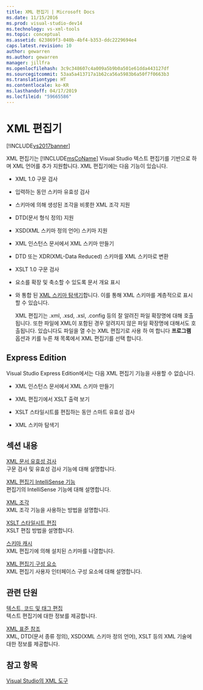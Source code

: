 ```yaml
---
title: XML 편집기 | Microsoft Docs
ms.date: 11/15/2016
ms.prod: visual-studio-dev14
ms.technology: vs-xml-tools
ms.topic: conceptual
ms.assetid: 623869f3-040b-4bf4-b353-ddc2229694e4
caps.latest.revision: 10
author: gewarren
ms.author: gewarren
manager: jillfra
ms.openlocfilehash: 3c9c348607c4a009a5b9b0a501e61dda443127df
ms.sourcegitcommit: 53aa5a413717a1b62ca56a5983b6a50f7f0663b3
ms.translationtype: HT
ms.contentlocale: ko-KR
ms.lasthandoff: 04/17/2019
ms.locfileid: "59665586"
---
```

# <a name="xml-editor"></a>XML 편집기
[!INCLUDE[vs2017banner](../includes/vs2017banner.md)]

XML 편집기는 [!INCLUDE[msCoName](../includes/msconame-md.md)] Visual Studio 텍스트 편집기를 기반으로 하며 XML 언어를 추가 지원합니다. XML 편집기에는 다음 기능이 있습니다.  
  
- XML 1.0 구문 검사  
  
- 입력하는 동안 스키마 유효성 검사  
  
- 스키마에 의해 생성된 조각을 비롯한 XML 조각 지원  
  
- DTD(문서 형식 정의) 지원  
  
- XSD(XML 스키마 정의 언어) 스키마 지원  
  
- XML 인스턴스 문서에서 XML 스키마 만들기  
  
- DTD 또는 XDR(XML-Data Reduced) 스키마를 XML 스키마로 변환  
  
- XSLT 1.0 구문 검사  
  
- 요소를 확장 및 축소할 수 있도록 문서 개요 표시  
  
- 와 통합 된 [XML 스키마 탐색기](../xml-tools/xml-schema-explorer.md)합니다. 이를 통해 XML 스키마를 계층적으로 표시할 수 있습니다.  
  
  XML 편집기는 .xml, .xsd, .xsl, .config 등의 잘 알려진 파일 확장명에 대해 호출됩니다. 또한 파일에 XML이 포함된 경우 알려지지 않은 파일 확장명에 대해서도 호출됩니다. 있습니다도 파일을 열 수는 XML 편집기로 사용 하 여 합니다 **프로그램** 옵션과 키를 누른 채 목록에서 XML 편집기를 선택 합니다.  
  
## <a name="express-editions"></a>Express Edition  
 Visual Studio Express Edition에서는 다음 XML 편집기 기능을 사용할 수 없습니다.  
  
-   XML 인스턴스 문서에서 XML 스키마 만들기  
  
-   XML 편집기에서 XSLT 출력 보기  
  
-   XSLT 스타일시트를 편집하는 동안 스마트 유효성 검사  
  
-   XML 스키마 탐색기  
  
## <a name="in-this-section"></a>섹션 내용  
 [XML 문서 유효성 검사](../xml-tools/xml-document-validation.md)  
 구문 검사 및 유효성 검사 기능에 대해 설명합니다.  
  
 [XML 편집기 IntelliSense 기능](../xml-tools/xml-editor-intellisense-features.md)  
 편집기의 IntelliSense 기능에 대해 설명합니다.  
  
 [XML 조각](../xml-tools/xml-snippets.md)  
 XML 조각 기능을 사용하는 방법을 설명합니다.  
  
 [XSLT 스타일시트 편집](../xml-tools/editing-xslt-style-sheets.md)  
 XSLT 편집 방법을 설명합니다.  
  
 [스키마 캐시](../xml-tools/schema-cache.md)  
 XML 편집기에 의해 설치된 스키마를 나열합니다.  
  
 [XML 편집기 구성 요소](../xml-tools/xml-editor-components.md)  
 XML 편집기 사용자 인터페이스 구성 요소에 대해 설명합니다.  
  
## <a name="related-sections"></a>관련 단원  
 [텍스트, 코드 및 태그 편집](http://msdn.microsoft.com/0d9c00d7-5df4-48a3-b185-2a265f055439)  
 텍스트 편집기에 대한 정보를 제공합니다.  
  
 [XML 표준 참조](http://msdn.microsoft.com/79c78508-c9d0-423a-a00f-672e855de401)  
 XML, DTD(문서 종류 정의), XSD(XML 스키마 정의 언어), XSLT 등의 XML 기술에 대한 정보를 제공합니다.  
  
## <a name="see-also"></a>참고 항목  
 [Visual Studio의 XML 도구](../xml-tools/xml-tools-in-visual-studio.md)
